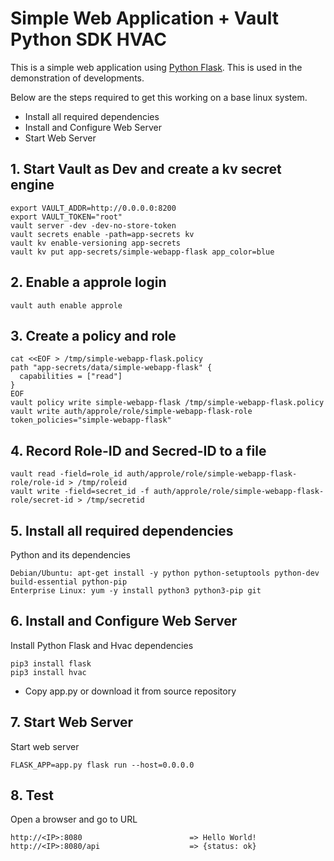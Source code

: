 # Simple Web Application + Vault Python SDK HVAC

This is a simple web application using [Python Flask](http://flask.pocoo.org/). 
This is used in the demonstration of developments.
  
  Below are the steps required to get this working on a base linux system.
  
  - Install all required dependencies
  - Install and Configure Web Server
  - Start Web Server

## 1. Start Vault as Dev and create a kv secret engine

    export VAULT_ADDR=http://0.0.0.0:8200
    export VAULT_TOKEN="root"
    vault server -dev -dev-no-store-token
    vault secrets enable -path=app-secrets kv
    vault kv enable-versioning app-secrets
    vault kv put app-secrets/simple-webapp-flask app_color=blue

## 2. Enable a approle login

    vault auth enable approle
    
## 3. Create a policy and role

    cat <<EOF > /tmp/simple-webapp-flask.policy
    path "app-secrets/data/simple-webapp-flask" {
      capabilities = ["read"]
    }
    EOF
    vault policy write simple-webapp-flask /tmp/simple-webapp-flask.policy
    vault write auth/approle/role/simple-webapp-flask-role token_policies="simple-webapp-flask"

## 4. Record Role-ID and Secred-ID to a file

    vault read -field=role_id auth/approle/role/simple-webapp-flask-role/role-id > /tmp/roleid
    vault write -field=secret_id -f auth/approle/role/simple-webapp-flask-role/secret-id > /tmp/secretid

## 5. Install all required dependencies
  
  Python and its dependencies

    Debian/Ubuntu: apt-get install -y python python-setuptools python-dev build-essential python-pip
    Enterprise Linux: yum -y install python3 python3-pip git

   
## 6. Install and Configure Web Server

Install Python Flask and Hvac dependencies

    pip3 install flask
    pip3 install hvac

- Copy app.py or download it from source repository

## 7. Start Web Server

Start web server

    FLASK_APP=app.py flask run --host=0.0.0.0
    
## 8. Test

Open a browser and go to URL

    http://<IP>:8080                        => Hello World!
    http://<IP>:8080/api                    => {status: ok}
